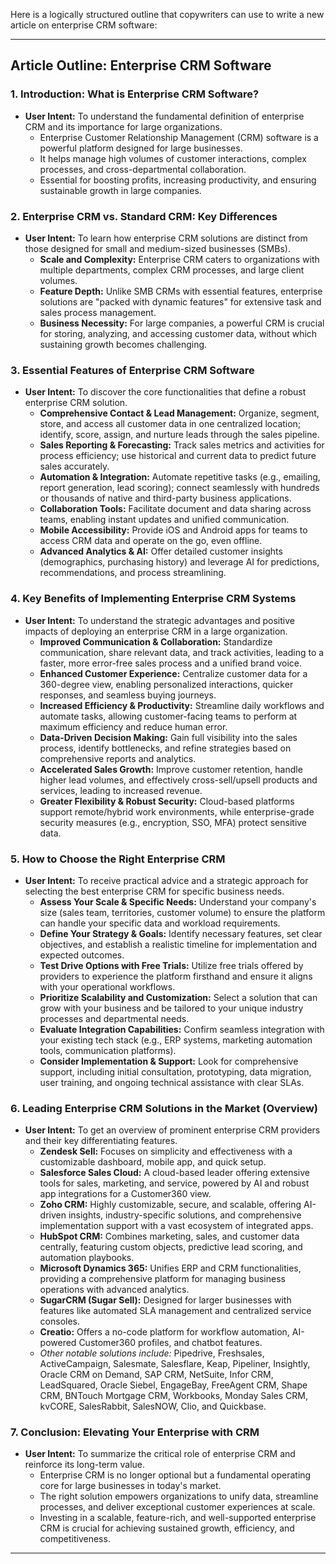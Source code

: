 Here is a logically structured outline that copywriters can use to write a new article on enterprise CRM software:

---

## Article Outline: Enterprise CRM Software

### 1. Introduction: What is Enterprise CRM Software?
*   **User Intent:** To understand the fundamental definition of enterprise CRM and its importance for large organizations.
    *   Enterprise Customer Relationship Management (CRM) software is a powerful platform designed for large businesses.
    *   It helps manage high volumes of customer interactions, complex processes, and cross-departmental collaboration.
    *   Essential for boosting profits, increasing productivity, and ensuring sustainable growth in large companies.

### 2. Enterprise CRM vs. Standard CRM: Key Differences
*   **User Intent:** To learn how enterprise CRM solutions are distinct from those designed for small and medium-sized businesses (SMBs).
    *   **Scale and Complexity:** Enterprise CRM caters to organizations with multiple departments, complex CRM processes, and large client volumes.
    *   **Feature Depth:** Unlike SMB CRMs with essential features, enterprise solutions are "packed with dynamic features" for extensive task and sales process management.
    *   **Business Necessity:** For large companies, a powerful CRM is crucial for storing, analyzing, and accessing customer data, without which sustaining growth becomes challenging.

### 3. Essential Features of Enterprise CRM Software
*   **User Intent:** To discover the core functionalities that define a robust enterprise CRM solution.
    *   **Comprehensive Contact & Lead Management:** Organize, segment, store, and access all customer data in one centralized location; identify, score, assign, and nurture leads through the sales pipeline.
    *   **Sales Reporting & Forecasting:** Track sales metrics and activities for process efficiency; use historical and current data to predict future sales accurately.
    *   **Automation & Integration:** Automate repetitive tasks (e.g., emailing, report generation, lead scoring); connect seamlessly with hundreds or thousands of native and third-party business applications.
    *   **Collaboration Tools:** Facilitate document and data sharing across teams, enabling instant updates and unified communication.
    *   **Mobile Accessibility:** Provide iOS and Android apps for teams to access CRM data and operate on the go, even offline.
    *   **Advanced Analytics & AI:** Offer detailed customer insights (demographics, purchasing history) and leverage AI for predictions, recommendations, and process streamlining.

### 4. Key Benefits of Implementing Enterprise CRM Systems
*   **User Intent:** To understand the strategic advantages and positive impacts of deploying an enterprise CRM in a large organization.
    *   **Improved Communication & Collaboration:** Standardize communication, share relevant data, and track activities, leading to a faster, more error-free sales process and a unified brand voice.
    *   **Enhanced Customer Experience:** Centralize customer data for a 360-degree view, enabling personalized interactions, quicker responses, and seamless buying journeys.
    *   **Increased Efficiency & Productivity:** Streamline daily workflows and automate tasks, allowing customer-facing teams to perform at maximum efficiency and reduce human error.
    *   **Data-Driven Decision Making:** Gain full visibility into the sales process, identify bottlenecks, and refine strategies based on comprehensive reports and analytics.
    *   **Accelerated Sales Growth:** Improve customer retention, handle higher lead volumes, and effectively cross-sell/upsell products and services, leading to increased revenue.
    *   **Greater Flexibility & Robust Security:** Cloud-based platforms support remote/hybrid work environments, while enterprise-grade security measures (e.g., encryption, SSO, MFA) protect sensitive data.

### 5. How to Choose the Right Enterprise CRM
*   **User Intent:** To receive practical advice and a strategic approach for selecting the best enterprise CRM for specific business needs.
    *   **Assess Your Scale & Specific Needs:** Understand your company's size (sales team, territories, customer volume) to ensure the platform can handle your specific data and workload requirements.
    *   **Define Your Strategy & Goals:** Identify necessary features, set clear objectives, and establish a realistic timeline for implementation and expected outcomes.
    *   **Test Drive Options with Free Trials:** Utilize free trials offered by providers to experience the platform firsthand and ensure it aligns with your operational workflows.
    *   **Prioritize Scalability and Customization:** Select a solution that can grow with your business and be tailored to your unique industry processes and departmental needs.
    *   **Evaluate Integration Capabilities:** Confirm seamless integration with your existing tech stack (e.g., ERP systems, marketing automation tools, communication platforms).
    *   **Consider Implementation & Support:** Look for comprehensive support, including initial consultation, prototyping, data migration, user training, and ongoing technical assistance with clear SLAs.

### 6. Leading Enterprise CRM Solutions in the Market (Overview)
*   **User Intent:** To get an overview of prominent enterprise CRM providers and their key differentiating features.
    *   **Zendesk Sell:** Focuses on simplicity and effectiveness with a customizable dashboard, mobile app, and quick setup.
    *   **Salesforce Sales Cloud:** A cloud-based leader offering extensive tools for sales, marketing, and service, powered by AI and robust app integrations for a Customer360 view.
    *   **Zoho CRM:** Highly customizable, secure, and scalable, offering AI-driven insights, industry-specific solutions, and comprehensive implementation support with a vast ecosystem of integrated apps.
    *   **HubSpot CRM:** Combines marketing, sales, and customer data centrally, featuring custom objects, predictive lead scoring, and automation playbooks.
    *   **Microsoft Dynamics 365:** Unifies ERP and CRM functionalities, providing a comprehensive platform for managing business operations with advanced analytics.
    *   **SugarCRM (Sugar Sell):** Designed for larger businesses with features like automated SLA management and centralized service consoles.
    *   **Creatio:** Offers a no-code platform for workflow automation, AI-powered Customer360 profiles, and chatbot features.
    *   *Other notable solutions include:* Pipedrive, Freshsales, ActiveCampaign, Salesmate, Salesflare, Keap, Pipeliner, Insightly, Oracle CRM on Demand, SAP CRM, NetSuite, Infor CRM, LeadSquared, Oracle Siebel, EngageBay, FreeAgent CRM, Shape CRM, BNTouch Mortgage CRM, Workbooks, Monday Sales CRM, kvCORE, SalesRabbit, SalesNOW, Clio, and Quickbase.

### 7. Conclusion: Elevating Your Enterprise with CRM
*   **User Intent:** To summarize the critical role of enterprise CRM and reinforce its long-term value.
    *   Enterprise CRM is no longer optional but a fundamental operating core for large businesses in today's market.
    *   The right solution empowers organizations to unify data, streamline processes, and deliver exceptional customer experiences at scale.
    *   Investing in a scalable, feature-rich, and well-supported enterprise CRM is crucial for achieving sustained growth, efficiency, and competitiveness.

---